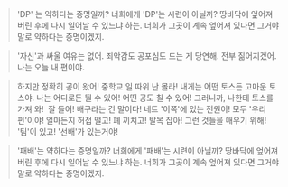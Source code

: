 > 'DP' 는 약하다는 증명일까?
> 너희에게 'DP'는 시련이 아닐까?
> 땅바닥에 엎어져버린 후에 다시 일어날 수 있느냐 하는.
> 너희가 그곳이 계속 엎어져 있다면 그거야말로 약하다는 증명이겠지.

> '자신'과 싸울 여유는 없어.
> 죄악감도 공포심도 드는 게 당연해. 전부 짊어지겠어.
> 나는 오늘 내 편이야.

> 하지만 정확히 공이 왔어! 중학교 일 따위 난 몰라!
> 내게는 어떤 토스든 고마운 토스야.
> 나는 어디로든 뛸 수 있어! 어떤 공도 칠 수 있어!
> 그러니까, 나한테 토스를 가져 와!​
​
> 잘 들어! 배구라는 건 말이다!
> 네트 '이쪽'에 있는 전원이! 모두 '우리 편'이야!
> 얼마든지 허접 떨고! 폐 끼치고! 발목 잡아!
> 그런 것들을 매우기 위해! '팀'이 있고! '선배'가 있는거야!

> '패배'는 약하다는 증명일까?
> 너희에게 '패배'는 시련이 아닐까?
> 땅바닥에 엎어져버린 후에 다시 일어날 수 있느냐 하는.
> 너희가 그곳이 계속 엎어져 있다면 그거야말로 약하다는 증명이겠지.